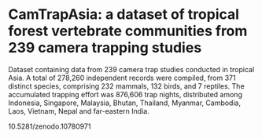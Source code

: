 # CamTrapAsia: a dataset of tropical forest vertebrate communities from 239 camera trapping studies

Dataset containing data from 239 camera trap studies conducted in tropical Asia. A total of 278,260 independent records were compiled, from 371 distinct species, comprising 232 mammals, 132 birds, and 7 reptiles. The accumulated trapping effort was 876,606 trap nights, distributed among Indonesia, Singapore, Malaysia, Bhutan, Thailand, Myanmar, Cambodia, Laos, Vietnam, Nepal and far-eastern India.

10.5281/zenodo.10780971
